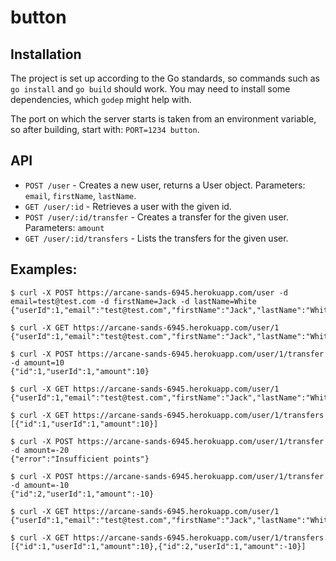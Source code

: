 # button

## Installation

The project is set up according to the Go standards, so commands such as `go install` and `go build` should work. You may need to install some dependencies, which `godep` might help with.

The port on which the server starts is taken from an environment variable, so after building, start with: `PORT=1234 button`.

## API

 * `POST /user` - Creates a new user, returns a User object. Parameters: `email`, `firstName`, `lastName`.
 * `GET /user/:id` - Retrieves a user with the given id.
 * `POST /user/:id/transfer` - Creates a transfer for the given user. Parameters: `amount`
 * `GET /user/:id/transfers` - Lists the transfers for the given user.

## Examples:

```
$ curl -X POST https://arcane-sands-6945.herokuapp.com/user -d email=test@test.com -d firstName=Jack -d lastName=White
{"userId":1,"email":"test@test.com","firstName":"Jack","lastName":"White","points":0}

$ curl -X GET https://arcane-sands-6945.herokuapp.com/user/1
{"userId":1,"email":"test@test.com","firstName":"Jack","lastName":"White","points":0}

$ curl -X POST https://arcane-sands-6945.herokuapp.com/user/1/transfer -d amount=10
{"id":1,"userId":1,"amount":10}

$ curl -X GET https://arcane-sands-6945.herokuapp.com/user/1
{"userId":1,"email":"test@test.com","firstName":"Jack","lastName":"White","points":10}

$ curl -X GET https://arcane-sands-6945.herokuapp.com/user/1/transfers
[{"id":1,"userId":1,"amount":10}]

$ curl -X POST https://arcane-sands-6945.herokuapp.com/user/1/transfer -d amount=-20
{"error":"Insufficient points"}

$ curl -X POST https://arcane-sands-6945.herokuapp.com/user/1/transfer -d amount=-10
{"id":2,"userId":1,"amount":-10}

$ curl -X GET https://arcane-sands-6945.herokuapp.com/user/1
{"userId":1,"email":"test@test.com","firstName":"Jack","lastName":"White","points":0}

$ curl -X GET https://arcane-sands-6945.herokuapp.com/user/1/transfers
[{"id":1,"userId":1,"amount":10},{"id":2,"userId":1,"amount":-10}]
```

